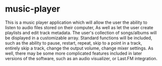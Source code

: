 ﻿# music-player
This is a music player application which will allow the user the ability to listen to audio files stored on their computer, As well as let the user create playlists and edit track metadata. The user's collection of songs/albums will be displayed in a customizable array. Standard functions will be included, such as the ability to pause, restart, repeat, skip to a point in a track, entirely skip a track, change the output volume, change mixer settings. As well, there may be some more complicated features included in later versions of the software, such as an audio visualizer, or Last.FM integration.

